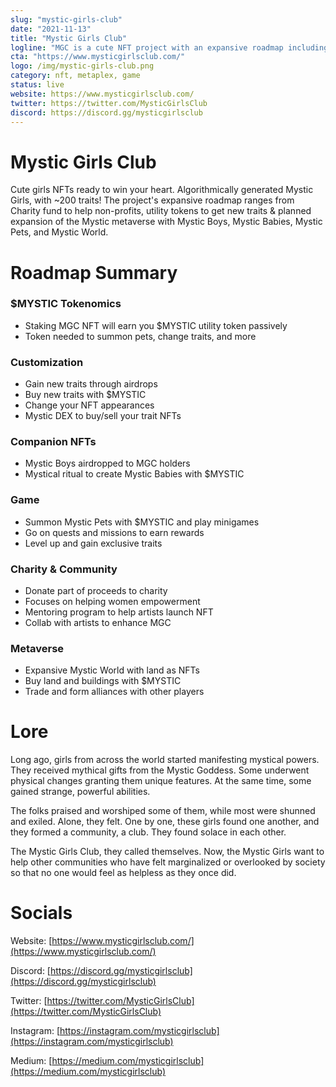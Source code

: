 ```yaml
---
slug: "mystic-girls-club"
date: "2021-11-13"
title: "Mystic Girls Club"
logline: "MGC is a cute NFT project with an expansive roadmap including companion NFTs, utility token staking, game & metaverse. We donate part of the proceeds to women empowerment charities."
cta: "https://www.mysticgirlsclub.com/"
logo: /img/mystic-girls-club.png
category: nft, metaplex, game
status: live
website: https://www.mysticgirlsclub.com/
twitter: https://twitter.com/MysticGirlsClub
discord: https://discord.gg/mysticgirlsclub
---
```


# Mystic Girls Club 

Cute girls NFTs ready to win your heart. Algorithmically generated Mystic Girls, with ~200 traits! The project's expansive roadmap ranges from Charity fund to help non-profits, utility tokens to get new traits & planned expansion of the Mystic metaverse with Mystic Boys, Mystic Babies, Mystic Pets, and Mystic World.    

# Roadmap Summary

### $MYSTIC Tokenomics

- Staking MGC NFT will earn you $MYSTIC utility token passively
- Token needed to summon pets, change traits, and more

### Customization

- Gain new traits through airdrops
- Buy new traits with $MYSTIC
- Change your NFT appearances
- Mystic DEX to buy/sell your trait NFTs

### Companion NFTs

- Mystic Boys airdropped to MGC holders
- Mystical ritual to create Mystic Babies with $MYSTIC

### Game

- Summon Mystic Pets with $MYSTIC and play minigames
- Go on quests and missions to earn rewards
- Level up and gain exclusive traits

### Charity & Community

- Donate part of proceeds to charity
- Focuses on helping women empowerment
- Mentoring program to help artists launch NFT
- Collab with artists to enhance MGC

### Metaverse

- Expansive Mystic World with land as NFTs
- Buy land and buildings with $MYSTIC
- Trade and form alliances with other players

# Lore

Long ago, girls from across the world started manifesting mystical powers. They received mythical gifts from the Mystic Goddess. Some underwent physical changes granting them unique features. At the same time, some gained strange, powerful abilities.

The folks praised and worshiped some of them, while most were shunned and exiled. Alone, they felt. One by one, these girls found one another, and they formed a community, a club. They found solace in each other.

The Mystic Girls Club, they called themselves. Now, the Mystic Girls want to help other communities who have felt marginalized or overlooked by society so that no one would feel as helpless as they once did.

# Socials

Website: [https://www.mysticgirlsclub.com/](https://www.mysticgirlsclub.com/)

Discord: [https://discord.gg/mysticgirlsclub](https://discord.gg/mysticgirlsclub)

Twitter: [https://twitter.com/MysticGirlsClub](https://twitter.com/MysticGirlsClub)

Instagram: [https://instagram.com/mysticgirlsclub](https://instagram.com/mysticgirlsclub)

Medium: [https://medium.com/mysticgirlsclub](https://medium.com/mysticgirlsclub)